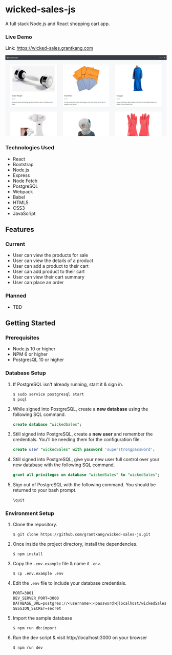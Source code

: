 # wicked-sales-js
A full stack Node.js and React shopping cart app.

### Live Demo
Link: https://wicked-sales.grantkang.com

![demo](images/demo.jpg)

### Technologies Used
* React
* Bootstrap
* Node.js
* Express
* Node Fetch
* PostgreSQL
* Webpack
* Babel
* HTML5
* CSS3
* JavaScript

## Features

### Current
* User can view the products for sale
* User can view the details of a product
* User can add a product to their cart
* User can add product to their cart
* User can view their cart summary
* User can place an order

### Planned
* TBD

## Getting Started

### Prerequisites
* Node.js 10 or higher
* NPM 6 or higher
* PostgresQL 10 or higher

### Database Setup

1. If PostgreSQL isn't already running, start it & sign in.
    ```shell
    $ sudo service postgresql start
    $ psql
    ```
2. While signed into PostgreSQL, create a **new database** using the following SQL command.
    ```sql
    create database "wickedSales";
    ```
3. Still signed into PostgreSQL, create a **new user** and remember the credentials. You'll be needing them for the configuration file.
    ```sql
    create user "wickedSales" with password 'superstrongpassword';
    ```
4. Still signed into PostgreSQL, give your new user full control over your new database with the following SQL command.
    ```sql
    grant all privileges on database "wickedSales" to "wickedSales";
    ```
5. Sign out of PostgreSQL with the following command. You should be returned to your bash prompt.
    ```sql
    \quit
    ```
### Environment Setup

1. Clone the repository.
    ```shell
    $ git clone https://github.com/grantkang/wicked-sales-js.git
    ```
2. Once inside the project directory, install the dependencies.
    ```shell
    $ npm install
    ```
3. Copy the `.env.example` file & name it `.env`.
    ```shell
    $ cp .env.example .env
    ```
4. Edit the `.env` file to include your database credentials.
    ```
    PORT=3001
    DEV_SERVER_PORT=3000
    DATABASE_URL=postgres://<username>:<password>@localhost/wickedSales
    SESSION_SECRET=secret
    ```
5. Import the sample database
    ```shell
    $ npm run db:import
    ```
6. Run the dev script & visit http://localhost:3000 on your browser
    ```shell
    $ npm run dev
    ```
